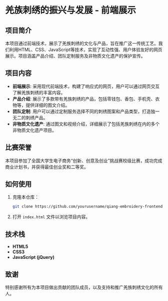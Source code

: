 # 羌族刺绣的振兴与发展 - 前端展示

## 项目简介
本项目通过前端技术，展示了羌族刺绣的文化与产品，旨在推广这一传统工艺。我们利用HTML、CSS、JavaScript等技术，实现了互动性强、用户体验友好的网页展示。项目涵盖产品介绍、团队定制服务及非物质文化遗产的保护宣传。

## 项目内容
- **前端展示**: 采用现代前端技术，构建了响应式的网页，用户可以通过网页交互了解羌族刺绣的丰富内容。
- **产品介绍**: 展示了多款带有羌族刺绣的产品，包括零钱包、香包、手机壳、衣物等，提供详细的图文介绍。
- **团队定制**: 用户可以通过定制服务选择不同的刺绣图案和产品类型，打造独一无二的刺绣产品。
- **非物质文化遗产**: 通过图文和视频介绍，详细展示了包括羌族刺绣在内的多个非物质文化遗产项目。

## 比赛荣誉
本项目参加了全国大学生电子商务“创新、创意及创业”挑战赛校级比赛，成功完成商业计划书，并获得最佳创业奖和二等奖。

## 如何使用
1. 克隆本仓库：
    ```bash
    git clone https://github.com/yourusername/qiang-embroidery-frontend.git
    ```
2. 打开 `index.html` 文件以浏览项目内容。

## 技术栈
- **HTML5**
- **CSS3**
- **JavaScript (jQuery)**

## 致谢
特别感谢所有为本项目做出贡献的团队成员，以及支持和推广羌族刺绣文化的所有人。
